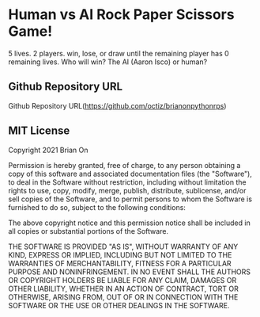 # Human vs AI Rock Paper Scissors Game!

5 lives. 2 players. win, lose, or draw until the remaining player has 0 remaining lives. Who will win? The AI (Aaron Isco) or human?

## Github Repository URL 
Github Repository URL(https://github.com/octiz/brianonpythonrps)

## MIT License

Copyright 2021 Brian On

Permission is hereby granted, free of charge, to any person obtaining a copy of this software and associated documentation files (the "Software"), to deal in the Software without restriction, including without limitation the rights to use, copy, modify, merge, publish, distribute, sublicense, and/or sell copies of the Software, and to permit persons to whom the Software is furnished to do so, subject to the following conditions:

The above copyright notice and this permission notice shall be included in all copies or substantial portions of the Software.

THE SOFTWARE IS PROVIDED "AS IS", WITHOUT WARRANTY OF ANY KIND, EXPRESS OR IMPLIED, INCLUDING BUT NOT LIMITED TO THE WARRANTIES OF MERCHANTABILITY, FITNESS FOR A PARTICULAR PURPOSE AND NONINFRINGEMENT. IN NO EVENT SHALL THE AUTHORS OR COPYRIGHT HOLDERS BE LIABLE FOR ANY CLAIM, DAMAGES OR OTHER LIABILITY, WHETHER IN AN ACTION OF CONTRACT, TORT OR OTHERWISE, ARISING FROM, OUT OF OR IN CONNECTION WITH THE SOFTWARE OR THE USE OR OTHER DEALINGS IN THE SOFTWARE.

